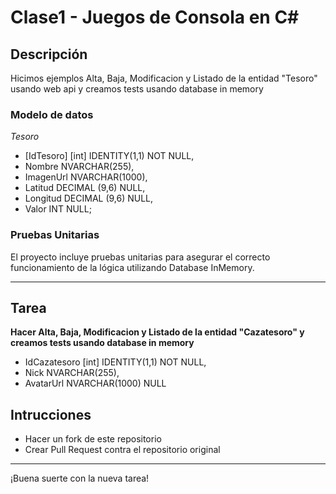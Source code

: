 # Clase1 - Juegos de Consola en C#

## Descripción

Hicimos ejemplos Alta, Baja, Modificacion y Listado de la entidad "Tesoro" usando web api y creamos tests usando database in memory


### Modelo de datos

*Tesoro*
- [IdTesoro] [int] IDENTITY(1,1) NOT NULL,
- Nombre NVARCHAR(255),
- ImagenUrl NVARCHAR(1000),
- Latitud DECIMAL (9,6) NULL,
- Longitud DECIMAL (9,6) NULL,
- Valor INT NULL;

### Pruebas Unitarias

El proyecto incluye pruebas unitarias para asegurar el correcto funcionamiento de la lógica utilizando Database InMemory.

---

## Tarea

**Hacer Alta, Baja, Modificacion y Listado de la entidad "Cazatesoro" y creamos tests usando database in memory**


- IdCazatesoro [int] IDENTITY(1,1)  NOT NULL,
- Nick NVARCHAR(255),
- AvatarUrl NVARCHAR(1000) NULL

## Intrucciones
- Hacer un fork de este repositorio
- Crear Pull Request contra el repositorio original
---

¡Buena suerte con la nueva tarea!

